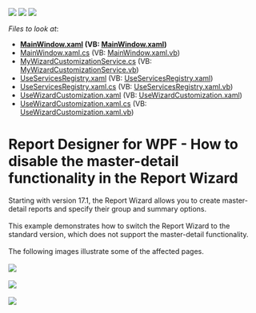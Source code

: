 <!-- default badges list -->
![](https://img.shields.io/endpoint?url=https://codecentral.devexpress.com/api/v1/VersionRange/128604469/22.2.2%2B)
[![](https://img.shields.io/badge/Open_in_DevExpress_Support_Center-FF7200?style=flat-square&logo=DevExpress&logoColor=white)](https://supportcenter.devexpress.com/ticket/details/T506225)
[![](https://img.shields.io/badge/📖_How_to_use_DevExpress_Examples-e9f6fc?style=flat-square)](https://docs.devexpress.com/GeneralInformation/403183)
<!-- default badges end -->
<!-- default file list -->
*Files to look at*:

* **[MainWindow.xaml](./CS/MainWindow.xaml) (VB: [MainWindow.xaml](./VB/MainWindow.xaml))**
* [MainWindow.xaml.cs](./CS/MainWindow.xaml.cs) (VB: [MainWindow.xaml.vb](./VB/MainWindow.xaml.vb))
* [MyWizardCustomizationService.cs](./CS/MyWizardCustomizationService.cs) (VB: [MyWizardCustomizationService.vb](./VB/MyWizardCustomizationService.vb))
* [UseServicesRegistry.xaml](./CS/UseServicesRegistry.xaml) (VB: [UseServicesRegistry.xaml](./VB/UseServicesRegistry.xaml))
* [UseServicesRegistry.xaml.cs](./CS/UseServicesRegistry.xaml.cs) (VB: [UseServicesRegistry.xaml.vb](./VB/UseServicesRegistry.xaml.vb))
* [UseWizardCustomization.xaml](./CS/UseWizardCustomization.xaml) (VB: [UseWizardCustomization.xaml](./VB/UseWizardCustomization.xaml))
* [UseWizardCustomization.xaml.cs](./CS/UseWizardCustomization.xaml.cs) (VB: [UseWizardCustomization.xaml.vb](./VB/UseWizardCustomization.xaml.vb))
<!-- default file list end -->
# Report Designer for WPF - How to disable the master-detail functionality in the Report Wizard


Starting with version 17.1, the Report Wizard allows you to create master-detail reports and specify their group and summary options.<br><br>This example demonstrates how to switch the Report Wizard to the standard version, which does not support the master-detail functionality.<br><br>The following images illustrate some of the affected pages.<br><br><img src="https://raw.githubusercontent.com/DevExpress-Examples/report-designer-for-wpf-how-to-disable-the-master-detail-functionality-in-the-report-wizard-t506225/17.1.3+/media/383b594a-2a6c-11e7-80c0-00155d624807.png"><br><br><img src="https://raw.githubusercontent.com/DevExpress-Examples/report-designer-for-wpf-how-to-disable-the-master-detail-functionality-in-the-report-wizard-t506225/17.1.3+/media/3cb1f813-2a6c-11e7-80c0-00155d624807.png"><br><br><img src="https://raw.githubusercontent.com/DevExpress-Examples/report-designer-for-wpf-how-to-disable-the-master-detail-functionality-in-the-report-wizard-t506225/17.1.3+/media/4473a22f-2a6c-11e7-80c0-00155d624807.png">

<br/>